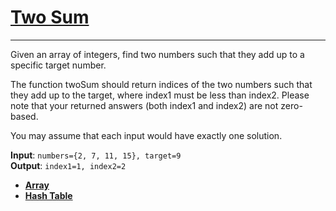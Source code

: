 # [Two Sum](https://oj.leetcode.com/problems/two-sum/)
---
Given an array of integers, find two numbers such that they add up to a specific target number.

The function twoSum should return indices of the two numbers such that they add up to the target, where index1 must be less than index2. Please note that your returned answers (both index1 and index2) are not zero-based.

You may assume that each input would have exactly one solution.

**Input**: ` numbers={2, 7, 11, 15}, target=9 `   
**Output**: ` index1=1, index2=2 `

- **[Array](https://oj.leetcode.com/tag/array/)**   
- **[Hash Table](https://oj.leetcode.com/tag/hash-table/)**


